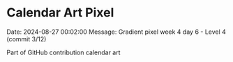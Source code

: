 # Calendar Art Pixel

Date: 2024-08-27 00:02:00
Message: Gradient pixel week 4 day 6 - Level 4 (commit 3/12)

Part of GitHub contribution calendar art
